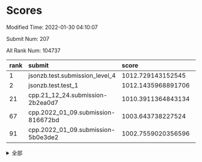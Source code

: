 # Scores

Modified Time: 2022-01-30 04:10:07

Submit Num: 207

All Rank Num: 104737

| rank |               submit               |       score        |       sigma        | pk_num |
| :--- | :--------------------------------- | :----------------- | :----------------- | :----- |
| 1    | jsonzb.test.submission_level_4     | 1012.729143152545  | 0.7842208029942376 | 2030   |
| 2    | jsonzb.test.test_1                 | 1012.1435968891706 | 0.7909907899990883 | 2025   |
| 21   | cpp.21_12_24.submission-2b2ea0d7   | 1010.3911364843134 | 0.7725052406041845 | 2024   |
| 67   | cpp.2022_01_09.submission-816672bd | 1003.643738227524  | 0.7048329174912817 | 2025   |
| 91   | cpp.2022_01_09.submission-5b0e3de2 | 1002.7559020356596 | 0.7004809577922975 | 2032   |


<details>
<summary>全部</summary>

| rank |                 submit                 |       score        |       sigma        | pk_num |
| :--- | :------------------------------------- | :----------------- | :----------------- | :----- |
| 1    | jsonzb.test.submission_level_4         | 1012.729143152545  | 0.7842208029942376 | 2030   |
| 2    | jsonzb.test.test_1                     | 1012.1435968891706 | 0.7909907899990883 | 2025   |
| 3    | gobigger.level_3.submission_level_3_22 | 1011.8972604449    | 0.7723415864681027 | 2029   |
| 4    | gobigger.level_3.submission_level_3_1  | 1011.8023704265674 | 0.7676583800054783 | 2021   |
| 5    | gobigger.level_3.submission_level_3_49 | 1011.5580427053837 | 0.8081513576521895 | 2024   |
| 6    | gobigger.level_3.submission_level_3_0  | 1011.2053817363359 | 0.7818980012530867 | 2025   |
| 7    | gobigger.level_3.submission_level_3_42 | 1011.1842687158176 | 0.7914061247249085 | 2024   |
| 8    | gobigger.level_3.submission_level_3_5  | 1010.9586824963558 | 0.7468858878706074 | 2029   |
| 9    | gobigger.level_3.submission_level_3_34 | 1010.9038386905734 | 0.7599388011466075 | 2026   |
| 10   | gobigger.level_3.submission_level_3_41 | 1010.8654714078037 | 0.7636623100161236 | 2025   |
| 11   | gobigger.level_3.submission_level_3_26 | 1010.7865798628609 | 0.7662995226145278 | 2023   |
| 12   | gobigger.level_3.submission_level_3_24 | 1010.7595677261804 | 0.7524385778698417 | 2026   |
| 13   | gobigger.level_3.submission_level_3_46 | 1010.7397722671546 | 0.7942980915737157 | 2019   |
| 14   | gobigger.level_3.submission_level_3_6  | 1010.7281723500936 | 0.764553608490933  | 2025   |
| 15   | gobigger.level_3.submission_level_3_33 | 1010.6960882643998 | 0.7648119343345146 | 2022   |
| 16   | gobigger.level_3.submission_level_3_31 | 1010.6848386366045 | 0.7748401864538396 | 2024   |
| 17   | gobigger.level_3.submission_level_3_35 | 1010.5610621901412 | 0.7787604990824476 | 2024   |
| 18   | gobigger.level_3.submission_level_3_48 | 1010.5558827384161 | 0.7703950529502491 | 2025   |
| 19   | gobigger.level_3.submission_level_3_3  | 1010.4672819502258 | 0.7478214990560348 | 2028   |
| 20   | gobigger.level_3.submission_level_3_18 | 1010.3985268258599 | 0.757467290907818  | 2029   |
| 21   | cpp.21_12_24.submission-2b2ea0d7       | 1010.3911364843134 | 0.7725052406041845 | 2024   |
| 22   | gobigger.level_3.submission_level_3_47 | 1010.2271565848531 | 0.7601976603426189 | 2019   |
| 23   | gobigger.level_3.submission_level_3_38 | 1010.2156027332579 | 0.757454101481079  | 2025   |
| 24   | gobigger.level_3.submission_level_3_11 | 1010.1526718325639 | 0.7732737946969203 | 2025   |
| 25   | gobigger.level_3.submission_level_3_12 | 1010.1205856944229 | 0.7647097319156744 | 2024   |
| 26   | gobigger.level_3.submission_level_3_2  | 1010.0499244311708 | 0.762342218647635  | 2024   |
| 27   | gobigger.level_3.submission_level_3_45 | 1010.0273396073278 | 0.7406134094295643 | 2026   |
| 28   | gobigger.level_3.submission_level_3_28 | 1009.9997874513815 | 0.7404299938773578 | 2030   |
| 29   | gobigger.level_3.submission_level_3_30 | 1009.9554862031181 | 0.7664494871068904 | 2023   |
| 30   | gobigger.level_3.submission_level_3_37 | 1009.9497948757912 | 0.7603356188706083 | 2028   |
| 31   | gobigger.level_3.submission_level_3_15 | 1009.8949356027721 | 0.7294442411317515 | 2022   |
| 32   | gobigger.level_3.submission_level_3_9  | 1009.7906833227079 | 0.7472973610692725 | 2023   |
| 33   | gobigger.level_3.submission_level_3_43 | 1009.7221810223858 | 0.7399258508168061 | 2022   |
| 34   | gobigger.level_3.submission_level_3_39 | 1009.6924312152306 | 0.777171344819865  | 2025   |
| 35   | gobigger.level_3.submission_level_3_10 | 1009.6569110003066 | 0.7787075407025673 | 2019   |
| 36   | gobigger.level_3.submission_level_3_27 | 1009.6521847760152 | 0.7627660625733818 | 2021   |
| 37   | gobigger.level_3.submission_level_3_21 | 1009.6465447784853 | 0.7511738501019422 | 2025   |
| 38   | gobigger.level_3.submission_level_3_7  | 1009.6121224765185 | 0.7448323299043551 | 2019   |
| 39   | gobigger.level_3.submission_level_3_8  | 1009.6104438627531 | 0.7607428805815991 | 2023   |
| 40   | gobigger.level_3.submission_level_3_13 | 1009.4305808431545 | 0.7434855281075916 | 2024   |
| 41   | gobigger.level_3.submission_level_3_36 | 1009.3958325642781 | 0.7467219175308297 | 2023   |
| 42   | gobigger.level_3.submission_level_3_20 | 1009.3776560654776 | 0.7529505734553172 | 2029   |
| 43   | gobigger.level_3.submission_level_3_16 | 1009.3340257904584 | 0.7481743688979571 | 2023   |
| 44   | gobigger.level_3.submission_level_3_32 | 1009.3186141727201 | 0.753009946232146  | 2020   |
| 45   | gobigger.level_3.submission_level_3_25 | 1009.2840037112269 | 0.7723179652592946 | 2024   |
| 46   | gobigger.level_3.submission_level_3_23 | 1009.2426549320545 | 0.7409246892847119 | 2028   |
| 47   | gobigger.level_3.submission_level_3_4  | 1009.1492235997711 | 0.7456231546885367 | 2025   |
| 48   | gobigger.level_3.submission_level_3_17 | 1009.0642802020925 | 0.7427569871684299 | 2023   |
| 49   | gobigger.level_3.submission_level_3_19 | 1008.8878915230707 | 0.7553217012542917 | 2026   |
| 50   | gobigger.level_3.submission_level_3_14 | 1008.8350150178713 | 0.797879712352486  | 2023   |
| 51   | gobigger.level_3.submission_level_3_29 | 1008.8227793105777 | 0.7667796244231011 | 2028   |
| 52   | gobigger.level_3.submission_level_3_44 | 1008.8220097131513 | 0.7456650259448608 | 2024   |
| 53   | gobigger.level_3.submission_level_3_40 | 1008.5641674637056 | 0.7430241760850811 | 2024   |
| 54   | gobigger.level_1.submission_level_1_21 | 1005.1137540729474 | 0.7288888627224687 | 2028   |
| 55   | gobigger.level_1.submission_level_1_40 | 1004.5528340270234 | 0.7194176292907101 | 2022   |
| 56   | gobigger.level_1.submission_level_1_49 | 1004.3907103173665 | 0.7162836821452062 | 2022   |
| 57   | gobigger.level_1.submission_level_1_44 | 1004.2248374941248 | 0.7209453252469555 | 2027   |
| 58   | gobigger.level_1.submission_level_1_15 | 1004.1197229270475 | 0.7225665838720335 | 2025   |
| 59   | gobigger.level_1.submission_level_1_29 | 1004.0965951901879 | 0.7096997136723893 | 2022   |
| 60   | gobigger.level_1.submission_level_1_19 | 1004.0686511303835 | 0.7152517390471682 | 2029   |
| 61   | gobigger.level_1.submission_level_1_9  | 1003.8891217563769 | 0.7289710615361896 | 2025   |
| 62   | gobigger.level_1.submission_level_1_22 | 1003.8464947975388 | 0.7156541610788824 | 2026   |
| 63   | gobigger.level_1.submission_level_1_20 | 1003.8325594149774 | 0.7145285835096185 | 2023   |
| 64   | gobigger.level_1.submission_level_1_12 | 1003.7687211107767 | 0.721680322408995  | 2025   |
| 65   | gobigger.level_1.submission_level_1_13 | 1003.7541284992662 | 0.7165248860601553 | 2021   |
| 66   | gobigger.level_1.submission_level_1_1  | 1003.6614511436271 | 0.7125949509335461 | 2020   |
| 67   | cpp.2022_01_09.submission-816672bd     | 1003.643738227524  | 0.7048329174912817 | 2025   |
| 68   | gobigger.level_1.submission_level_1_48 | 1003.5667475967888 | 0.7200177401604905 | 2019   |
| 69   | gobigger.level_1.submission_level_1_14 | 1003.5407823586065 | 0.7116018722167361 | 2026   |
| 70   | gobigger.level_1.submission_level_1_27 | 1003.5134027246908 | 0.7231719796852479 | 2021   |
| 71   | gobigger.level_1.submission_level_1_42 | 1003.4801652067285 | 0.7211200377574071 | 2026   |
| 72   | gobigger.level_1.submission_level_1_18 | 1003.4704730120623 | 0.711200523492776  | 2021   |
| 73   | gobigger.level_1.submission_level_1_25 | 1003.4003361361789 | 0.706543378695346  | 2020   |
| 74   | gobigger.level_1.submission_level_1_35 | 1003.3987115714091 | 0.7132790389430195 | 2024   |
| 75   | gobigger.level_1.submission_level_1_26 | 1003.3189598212361 | 0.7341501013378104 | 2027   |
| 76   | gobigger.level_1.submission_level_1_39 | 1003.2970614437452 | 0.7206039518874925 | 2025   |
| 77   | gobigger.level_1.submission_level_1_11 | 1003.2908971680401 | 0.7082586883741396 | 2025   |
| 78   | gobigger.level_1.submission_level_1_34 | 1003.1851313503132 | 0.7037030675655102 | 2018   |
| 79   | gobigger.level_1.submission_level_1_47 | 1003.1390706477927 | 0.7135076815405544 | 2025   |
| 80   | gobigger.level_1.submission_level_1_32 | 1003.0730782138721 | 0.7188635425114714 | 2021   |
| 81   | gobigger.level_1.submission_level_1_17 | 1003.04234490068   | 0.725655647990012  | 2025   |
| 82   | gobigger.level_1.submission_level_1_36 | 1003.03633907475   | 0.7160427655080117 | 2023   |
| 83   | gobigger.level_1.submission_level_1_38 | 1002.9952241059459 | 0.7106695550890673 | 2026   |
| 84   | gobigger.level_1.submission_level_1_33 | 1002.9753841967909 | 0.7188673501045548 | 2020   |
| 85   | gobigger.level_1.submission_level_1_7  | 1002.9739652885369 | 0.7214952720764806 | 2020   |
| 86   | gobigger.level_1.submission_level_1_23 | 1002.9409342547393 | 0.7185531405406561 | 2025   |
| 87   | gobigger.level_1.submission_level_1_43 | 1002.8844988870446 | 0.7118725427276661 | 2027   |
| 88   | gobigger.level_1.submission_level_1_4  | 1002.8806154129184 | 0.703828638115485  | 2024   |
| 89   | gobigger.level_1.submission_level_1_16 | 1002.8457708109592 | 0.7239510158369109 | 2022   |
| 90   | gobigger.level_1.submission_level_1_28 | 1002.7640448950496 | 0.7147051303528671 | 2023   |
| 91   | cpp.2022_01_09.submission-5b0e3de2     | 1002.7559020356596 | 0.7004809577922975 | 2032   |
| 92   | gobigger.level_1.submission_level_1_46 | 1002.7408587654469 | 0.7067702277785175 | 2024   |
| 93   | gobigger.level_1.submission_level_1_5  | 1002.7258703107615 | 0.7127541199805512 | 2024   |
| 94   | gobigger.level_1.submission_level_1_37 | 1002.7158572459654 | 0.7217009105573985 | 2024   |
| 95   | gobigger.level_1.submission_level_1_2  | 1002.6181557628812 | 0.7257617171871117 | 2022   |
| 96   | gobigger.level_1.submission_level_1_8  | 1002.57863635043   | 0.7182943732176987 | 2022   |
| 97   | gobigger.level_1.submission_level_1_24 | 1002.4740859573566 | 0.7106326309821341 | 2024   |
| 98   | gobigger.level_1.submission_level_1_30 | 1002.4521680776653 | 0.7078638807293337 | 2020   |
| 99   | gobigger.level_1.submission_level_1_10 | 1002.4416098136348 | 0.7144255985343402 | 2014   |
| 100  | gobigger.level_1.submission_level_1_6  | 1002.385131354002  | 0.7139302653588632 | 2024   |
| 101  | gobigger.level_1.submission_level_1_45 | 1002.278429541768  | 0.7167193350746202 | 2025   |
| 102  | gobigger.level_1.submission_level_1_41 | 1002.1170901583848 | 0.7102099159277026 | 2028   |
| 103  | gobigger.level_1.submission_level_1_31 | 1002.0891952742256 | 0.7115044569878028 | 2025   |
| 104  | gobigger.level_1.submission_level_1_0  | 1001.6799718984091 | 0.7022296045774592 | 2023   |
| 105  | gobigger.level_1.submission_level_1_3  | 1001.6101988286667 | 0.7031644623898767 | 2023   |
| 106  | gobigger.random.submission_random_10   | 997.9175765592839  | 0.702630707873994  | 2028   |
| 107  | gobigger.random.submission_random_15   | 997.411322304945   | 0.6930730504516434 | 2022   |
| 108  | gobigger.random.submission_random_3    | 997.1479591636153  | 0.7029413056040932 | 2019   |
| 109  | gobigger.random.submission_random_19   | 997.1348589251979  | 0.7100957654423644 | 2028   |
| 110  | gobigger.random.submission_random_34   | 996.9566733208565  | 0.7147675672813495 | 2021   |
| 111  | gobigger.random.submission_random_4    | 996.7968667412462  | 0.721769758000444  | 2025   |
| 112  | gobigger.random.submission_random_24   | 996.7133222506025  | 0.7053463106931467 | 2024   |
| 113  | gobigger.random.submission_random_43   | 996.6859332321827  | 0.7138943593336177 | 2025   |
| 114  | gobigger.random.submission_random_29   | 996.6591696361721  | 0.7158317459005397 | 2023   |
| 115  | gobigger.random.submission_random_18   | 996.6544844448619  | 0.7140014435606997 | 2028   |
| 116  | gobigger.random.submission_random_37   | 996.5745799100023  | 0.6992577190220552 | 2025   |
| 117  | gobigger.random.submission_random_17   | 996.3814626651254  | 0.703061713718786  | 2022   |
| 118  | gobigger.random.submission_random_5    | 996.3615054208719  | 0.7087380488715268 | 2020   |
| 119  | gobigger.random.submission_random_35   | 996.3161597325195  | 0.70377806031546   | 2023   |
| 120  | gobigger.random.submission_random_25   | 996.3159541119832  | 0.7206423199868888 | 2025   |
| 121  | gobigger.random.submission_random_21   | 996.3094056944923  | 0.7025059939706019 | 2025   |
| 122  | gobigger.random.submission_random_23   | 996.2682566638384  | 0.7118851218122465 | 2028   |
| 123  | gobigger.random.submission_random_9    | 996.2564145198259  | 0.7050084821063388 | 2018   |
| 124  | gobigger.random.submission_random_40   | 996.2073307361807  | 0.7162455579654463 | 2025   |
| 125  | gobigger.random.submission_random_6    | 996.1635760622305  | 0.7045463987357962 | 2027   |
| 126  | gobigger.random.submission_random_30   | 996.0778916363661  | 0.70411841380944   | 2023   |
| 127  | gobigger.random.submission_random_38   | 996.0521841218065  | 0.7096804063329367 | 2024   |
| 128  | gobigger.random.submission_random_36   | 995.9746546891322  | 0.7186754799471837 | 2020   |
| 129  | gobigger.random.submission_random_26   | 995.9673602654619  | 0.7050034451220752 | 2023   |
| 130  | gobigger.random.submission_random_1    | 995.9628679333607  | 0.7202737464514601 | 2021   |
| 131  | gobigger.random.submission_random_31   | 995.9047741379375  | 0.7123705675059434 | 2025   |
| 132  | gobigger.random.submission_random_44   | 995.8928935303002  | 0.7179525463360293 | 2030   |
| 133  | gobigger.random.submission_random_14   | 995.8894163369947  | 0.7180312329964899 | 2029   |
| 134  | gobigger.random.submission_random_7    | 995.8206472940442  | 0.718605703510868  | 2025   |
| 135  | gobigger.random.submission_random_47   | 995.7361246217722  | 0.706709817349304  | 2025   |
| 136  | gobigger.random.submission_random_49   | 995.6830169732307  | 0.711718245390836  | 2025   |
| 137  | gobigger.random.submission_random_33   | 995.6493393848785  | 0.7052528429324413 | 2023   |
| 138  | gobigger.random.submission_random_8    | 995.6103651336116  | 0.7241035235772683 | 2029   |
| 139  | gobigger.random.submission_random_32   | 995.6006402888165  | 0.7108359588360095 | 2024   |
| 140  | gobigger.random.submission_random_39   | 995.5894609532796  | 0.7003313868684407 | 2019   |
| 141  | gobigger.random.submission_random_46   | 995.5842819787744  | 0.7031609303245437 | 2022   |
| 142  | gobigger.random.submission_random_42   | 995.4824630007117  | 0.7238908536642189 | 2020   |
| 143  | gobigger.random.submission_random_45   | 995.4736380199812  | 0.7135320917613148 | 2031   |
| 144  | gobigger.random.submission_random_16   | 995.349774914232   | 0.7233018790545699 | 2027   |
| 145  | gobigger.random.submission_random_12   | 995.3409909667972  | 0.7131926100485825 | 2026   |
| 146  | gobigger.random.submission_random_13   | 995.3031230889775  | 0.7083254979861641 | 2028   |
| 147  | gobigger.random.submission_random_27   | 995.2701019716054  | 0.7012731631501243 | 2023   |
| 148  | gobigger.random.submission_random_22   | 995.2090585410762  | 0.7070304717014572 | 2027   |
| 149  | gobigger.random.submission_random_2    | 995.0775692209381  | 0.719574493177598  | 2021   |
| 150  | gobigger.random.submission_random_0    | 995.0281887894616  | 0.7319459880383328 | 2021   |
| 151  | gobigger.random.submission_random_11   | 995.0077160887315  | 0.7189948352842845 | 2022   |
| 152  | gobigger.random.submission_random_28   | 994.9563835449051  | 0.7053593285305453 | 2023   |
| 153  | gobigger.random.submission_random_41   | 994.818186049682   | 0.739975032274638  | 2020   |
| 154  | gobigger.random.submission_random_48   | 994.7962127645145  | 0.7163814058511438 | 2020   |
| 155  | gobigger.random.submission_random_20   | 994.7130736280907  | 0.7364405643744024 | 2026   |
| 156  | gobigger.level_2.submission_level_2_19 | 993.5484465974329  | 0.7570798608913669 | 2024   |
| 157  | gobigger.level_2.submission_level_2_15 | 993.4373772129426  | 0.7315713396237408 | 2027   |
| 158  | gobigger.level_2.submission_level_2_36 | 993.244843332037   | 0.7332702290099052 | 2028   |
| 159  | gobigger.level_2.submission_level_2_41 | 993.1791440190403  | 0.7481348902875913 | 2027   |
| 160  | gobigger.level_2.submission_level_2_21 | 993.037739525041   | 0.7292892204493394 | 2018   |
| 161  | gobigger.level_2.submission_level_2_0  | 993.033875792459   | 0.7319486342108764 | 2024   |
| 162  | gobigger.level_2.submission_level_2_29 | 992.9204382600777  | 0.7440816640759157 | 2022   |
| 163  | gobigger.level_2.submission_level_2_37 | 992.8660366566739  | 0.7353311423387937 | 2028   |
| 164  | gobigger.level_2.submission_level_2_6  | 992.7790037371688  | 0.7529814528225061 | 2019   |
| 165  | gobigger.level_2.submission_level_2_27 | 992.7377428009784  | 0.724427173984059  | 2025   |
| 166  | gobigger.level_2.submission_level_2_7  | 992.6996590845931  | 0.7507191978263903 | 2023   |
| 167  | gobigger.level_2.submission_level_2_40 | 992.6650256684749  | 0.7347136615815285 | 2020   |
| 168  | gobigger.level_2.submission_level_2_43 | 992.4812475409133  | 0.7527122593004749 | 2026   |
| 169  | gobigger.level_2.submission_level_2_33 | 992.472814172864   | 0.7386988088126097 | 2025   |
| 170  | gobigger.level_2.submission_level_2_47 | 992.3764572733155  | 0.744775722646425  | 2025   |
| 171  | gobigger.level_2.submission_level_2_8  | 992.3447947509352  | 0.7487669071963977 | 2023   |
| 172  | gobigger.level_2.submission_level_2_17 | 992.3379051224505  | 0.7321527560195468 | 2026   |
| 173  | gobigger.level_2.submission_level_2_46 | 992.246648626546   | 0.7482239706126727 | 2020   |
| 174  | gobigger.level_2.submission_level_2_10 | 992.2377176392396  | 0.7409634190814591 | 2021   |
| 175  | gobigger.level_2.submission_level_2_49 | 992.2161721248976  | 0.7552900652755715 | 2025   |
| 176  | gobigger.level_2.submission_level_2_34 | 992.1974135706727  | 0.7544506984026033 | 2028   |
| 177  | gobigger.level_2.submission_level_2_2  | 992.1353368324393  | 0.7480250546923911 | 2030   |
| 178  | gobigger.level_2.submission_level_2_11 | 992.1060603117493  | 0.7313303755123247 | 2021   |
| 179  | gobigger.level_2.submission_level_2_24 | 992.0859179143574  | 0.7398631679786623 | 2021   |
| 180  | gobigger.level_2.submission_level_2_12 | 992.0857300830144  | 0.7551023986387051 | 2023   |
| 181  | gobigger.level_2.submission_level_2_42 | 992.0729366396615  | 0.7481992225368291 | 2025   |
| 182  | gobigger.level_2.submission_level_2_5  | 992.0373614430054  | 0.7389757972692153 | 2022   |
| 183  | gobigger.level_2.submission_level_2_45 | 991.990074725034   | 0.7303204914026014 | 2026   |
| 184  | gobigger.level_2.submission_level_2_22 | 991.9460980428048  | 0.72692270075261   | 2023   |
| 185  | gobigger.level_2.submission_level_2_25 | 991.9456703861329  | 0.7428995013230963 | 2026   |
| 186  | gobigger.level_2.submission_level_2_30 | 991.9217664599432  | 0.7532846090464884 | 2025   |
| 187  | gobigger.level_2.submission_level_2_23 | 991.9050509687889  | 0.7336635291808888 | 2027   |
| 188  | gobigger.level_2.submission_level_2_32 | 991.8688277235142  | 0.7616405264155145 | 2024   |
| 189  | gobigger.level_2.submission_level_2_28 | 991.6532235683743  | 0.7621638258043971 | 2028   |
| 190  | gobigger.level_2.submission_level_2_4  | 991.635694483673   | 0.7557743535697627 | 2023   |
| 191  | gobigger.level_2.submission_level_2_9  | 991.6092782853686  | 0.7320584743077723 | 2016   |
| 192  | gobigger.level_2.submission_level_2_18 | 991.4263514966032  | 0.7338106863694488 | 2019   |
| 193  | gobigger.level_2.submission_level_2_14 | 991.4160818143076  | 0.7550785168053342 | 2026   |
| 194  | gobigger.level_2.submission_level_2_39 | 991.3373851224253  | 0.7615989619136592 | 2027   |
| 195  | gobigger.level_2.submission_level_2_48 | 991.3371165326295  | 0.7604103685811155 | 2019   |
| 196  | gobigger.level_2.submission_level_2_1  | 991.304392814087   | 0.7666531008010059 | 2025   |
| 197  | gobigger.level_2.submission_level_2_44 | 991.232556464673   | 0.7495506784342925 | 2018   |
| 198  | gobigger.level_2.submission_level_2_38 | 991.1874508626491  | 0.757954730327044  | 2020   |
| 199  | gobigger.level_2.submission_level_2_20 | 991.1495229230513  | 0.7609590212343502 | 2024   |
| 200  | gobigger.level_2.submission_level_2_31 | 991.1116885084701  | 0.756959650306484  | 2026   |
| 201  | gobigger.level_2.submission_level_2_35 | 991.102450726577   | 0.7693064670187102 | 2026   |
| 202  | gobigger.level_2.submission_level_2_13 | 991.0204752568635  | 0.7520753762615431 | 2025   |
| 203  | gobigger.level_2.submission_level_2_3  | 990.5528342890794  | 0.7792700675836081 | 2024   |
| 204  | gobigger.level_2.submission_level_2_26 | 990.3815686498729  | 0.7674499458723166 | 2026   |
| 205  | gobigger.level_2.submission_level_2_16 | 990.0742901008933  | 0.751943463510132  | 2014   |
| 206  | gobigger.none.submission_none_0        | 977.3915444939215  | 1.4176046177960149 | 2025   |
| 207  | gobigger.none.submission_none_1        | 976.1686640219115  | 1.3995576614861571 | 2019   |

</details>